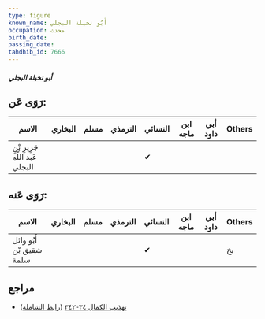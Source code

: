 ```yaml
---
type: figure
known_name: أَبُو نخيلة البجلي
occupation: محدث
birth_date:
passing_date:
tahdhib_id: 7666
---
```

##### أبو نخيلة البجلي

## رَوَى عَن:
| الاسم                            | البخاري | مسلم | الترمذي | النسائي | ابن ماجه | أبي داود | Others |
| -------------------------------- | ------- | ---- | ------- | ------- | -------- | -------- | ------ |
| جَرِيرِ بْنِ عَبد اللَّهِ البجلي |         |      |         | ✔       |          |          |        |
## رَوَى عَنه:
| الاسم                    | البخاري | مسلم | الترمذي | النسائي | ابن ماجه | أبي داود | Others |
| ------------------------ | ------- | ---- | ------- | ------- | -------- | -------- | ------ |
| أَبُو وائل شقيق بْن سلمة |         |      |         | ✔       |          |          | بخ     |
## مراجع
- [تهذيب الكمال ٣٤-٣٤٢](obsidian://open?vault=Tahdhib-al-Kamal&file=Figures/٧٦٦٦-أبو%20نخيلة%20البجلي) ([رابط الشاملة](https://shamela.ws/book/3722/18459))